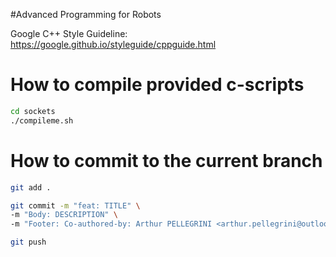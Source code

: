 #Advanced Programming for Robots

Google C++ Style Guideline: https://google.github.io/styleguide/cppguide.html

# How to compile provided c-scripts

```bash
cd sockets
./compileme.sh
```

# How to commit to the current branch

```bash
git add .

git commit -m "feat: TITLE" \
-m "Body: DESCRIPTION" \
-m "Footer: Co-authored-by: Arthur PELLEGRINI <arthur.pellegrini@outlook.fr>"

git push
```